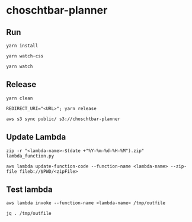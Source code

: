 # choschtbar-planner

## Run

``` shell
yarn install

yarn watch-css

yarn watch
```

## Release

``` shell
yarn clean

REDIRECT_URI="<URL>"; yarn release

aws s3 sync public/ s3://choschtbar-planner
```

## Update Lambda
```shell
zip -r "<lambda-name>-$(date +"%Y-%m-%d-%H-%M").zip" lambda_function.py

aws lambda update-function-code --function-name <lambda-name> --zip-file fileb://$PWD/<zipFile>
```
## Test lambda
```shell
aws lambda invoke --function-name <lambda-name> /tmp/outfile

jq . /tmp/outfile
```
